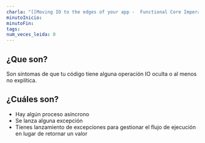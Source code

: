 ```yaml
---
charla: "[[Moving IO to the edges of your app -  Functional Core Imperative Shell]]"
minutoInicio: 
minutoFin: 
tags: 
num_veces_leida: 0
---
```

## ¿Que son?
Son síntomas de que tu código tiene alguna operación IO oculta o al menos no explítica.
## ¿Cuáles son?
* Hay algún proceso asíncrono
* Se lanza alguna excepción
* Tienes lanzamiento de excepciones para gestionar el flujo de ejecución en lugar de retornar un valor 